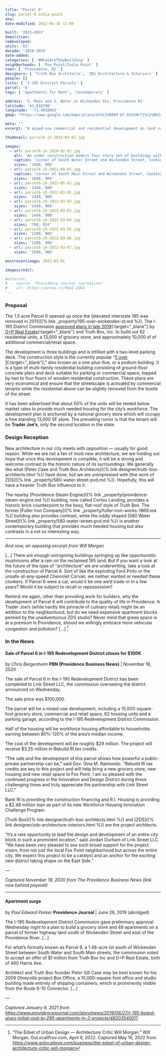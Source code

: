 ```yaml
---
title: "Parcel 6"
slug: parcel-6-india-point
aka:
date-modified: 2022-05-16 12:00

built: '2021–2022'
demolition:
redeveloped:
units: '62'
decade: '2020-2029'
date-added:
categories: [ '#WhatAreTheyBuilding' ]
neighborhoods: [ 'Fox Point/India Point' ]
town: [ 'Providence, RI' ]
designers: [ 'Truth Box Architects', 'ZDS Architecture & Interiors' ]
people: []
lists: [ 'I-195 District Parcels' ]
parcel: '6'
tags: [ 'Apartments for Rent', 'Contemporary' ]

address: 'S. Main and S. Water at Wickendon Sts, Providence RI'
latitude: '41.818788'
longitude: '-71.4018042'
gmap: "https://www.google.com/maps/place/41%C2%B049'07.6%22N+71%C2%B024'04.5%22W/@41.818788,-71.4018042,19z/data=!3m1!4b1!4m13!1m6!3m5!1s0x0:0xe39bbb7ded173d2b!2sIndia+Point+Park!8m2!3d41.8174476!4d-71.3903767!3m5!1s0x0:0x9f4c9678a4295adc!7e2!8m2!3d41.8187884!4d-71.4012574"

meta: ""
excerpt: "A mixed-use commercial and residential development on land vacated by the relocation of interstate 195"

thumbnail: parcel6-jh-2022-03-02.jpg

images:
  - url: parcel6-jh-2020-02-01.jpg
    alt: 'An under construction modern four story set of buildings with one level of ground floor retail and three levels of residential apartments on top. Called “mid-rise” instead of high rise, these buildings are flat faced and boxy with rectangular window openings at odd intervals.'
    caption: 'Corner of South Water Street and Wickendon Street, looking southeast'
    sizes: '1600, 900'
  - url: parcel6-jh-2021-04-01.jpg
    caption: 'Corner of South Main Street and Wickendon Street, looking northeast, with the Providence Steam Engine Company in the background'
    sizes: '1600, 900'
  - url: parcel6-jh-2021-05-01.jpg
    sizes: '1440, 900'
  - url: parcel6-jh-2022-03-01.jpg
    sizes: '1440, 900'
  - url: parcel6-jh-2022-03-02.jpg
    sizes: '1440, 900'
  - url: parcel6-jh-2022-03-03.jpg
    sizes: '1440, 900'
  - url: parcel6-jh-2022-03-04.jpg
    sizes: '768, 924'
  - url: parcel6-jh-2022-03-05.jpg
    sizes: '1200, 900'
  - url: parcel6-jh-2022-03-06.jpg
    sizes: '1200, 900'
  - url: parcel6-jh-2022-03-07.jpg
    sizes: '1600, 900'

mostrecentimage: 2022-03-01

imagescredit:

#external:
#  - source: 'Providence Journal (permalink)'
#    url: https://perma.cc/MQ4Z-Z9K4
---
```


### Proposal

The 1.5 acre Parcel 6 opened up once the [elevated interstate 195 was removed in 2011]({% link _property/195-over-wickenden-st.md %}). The I-195 District Commission [approved plans in late 2019](//www.195district.com/projects/parcel-6/){:target="_blank"} by [D+P Real Estate](http://www.durhampolak.com/parcel-6.html){:target="_blank"} and Truth Box, Inc. to build out 62 residential units, a 13,000 sf grocery store, and approximately 10,000 sf of additional commercial/retail space.

The development is three buildings and is infilled with a two-level parking deck. The construction style is the currently popular “[5 over 1](//en.wikipedia.org/wiki/5-over-1){:target="_blank"},” also known as a one-plus-five, or a podium building. It is a type of multi-family residential building consisting of ground-floor concrete piers and deck suitable for parking or commercial space, topped by two to four floors of wooden residential construction. These plans are very economical and ensure that the streetscape is activated by commercial tenants while the residential above can be slightly removed from the bustle of the street.

It has been advertised that about 50% of the units will be rented below market rates to provide much needed housing for the city’s workforce. The development plan is anchored by a national grocery store which will occupy a free standing 13,000 SF store. The prevailing rumor is that the tenant will be **Trader Joe’s**, only the second location in the state.


### Design Reception

New architecture in our city meets with opposition — usually for good reason. While we are not a fan of most new architecture, we are holding out hope that once this development is complete, it will be a strong and welcome contrast to the historic nature of its surroundings. We generally like what [Peter Case and Truth Box Architects]({% link designer/truth-box-architects.html %}) have done, but we are unimpressed with [the work of ZDS]({% link _property/580-water-street-pvd.md %}). Hopefully, this will have a heavier Truth Box influence to it.

The nearby [Providence Steam Engine]({% link _property/providence-steam-engine.md %}) building, now called Corliss Landing, provides a historic brick counterpoint to the boxy, flat-roof style of Truth Box. The former [Fuller Iron Company]({% link _property/fuller-iron-works-1869.md %}) building also provides contrast, while the oddly shaped [580 Water Street]({% link _property/580-water-street-pvd.md %}) is another contemporary building that provides much needed housing but also contrasts in a not so interesting way.

***

_And now, an opposing excerpt from Will Morgan_

[…] There are enough uninspiring buildings springing up like opportunistic mushrooms after a rain on the reclaimed 195 land. But if you want a look at the future of the type of “architecture” we are underwriting, take a look at the construction of Parcel 6. Sort of like the exploding Ford Pinto or the unsafe-at-any-speed Chevrolet Corvair, we neither wanted or needed these clunkers. If Parcel 6 were a car, would it be one we’d trade-in in a few years? Would it be subject to recall or repossession?

Remind me again, other than providing work for builders, why the development of Parcel 6 will contribute to the quality of life in Providence. A Trader Joe’s (while hardly the pinnacle of culinary retail) might be an addition to the neighborhood, but do we need expensive apartment blocks penned by the unadventurous ZDS studio? Never mind that green space is at a premium in Providence, should we willingly embrace more vehicular congestion and pollution? […] [^4]

[^4]: “The Edsel of Urban Design — Architecture Critic Will Morgan,” Will Morgan, GoLocalProv.com, April 9, 2022. Captured May 16, 2022 from https://www.golocalprov.com/business/the-edsel-of-urban-design-architecture-critic-will-morgan


### In the News

#### Sale of Parcel 6 in I-195 Redevelopment District closes for $100K

_by Chris Bergenheim_
**PBN (Providence Business News)** | November 18, 2020

The sale of Parcel 6 in the I-195 Redevelopment District has been completed to Link Street LLC, the commission overseeing the district announced on Wednesday.

The sale price was $100,000.

The parcel will be a mixed-use development, including a 15,000-square-foot grocery store, commercial and retail space, 62 housing units and a parking garage, according to the I-195 Redevelopment District Commission.

Half of the housing will be workforce housing affordable to households earning between 80%-120% of the area’s median income.

The cost of the development will be roughly $29 million. The project will receive $3.25 million in Rebuild RI tax credits. 

“The sale and the development of this parcel shows how powerful a public-private partnership can be,” said Gov. Gina M. Raimondo. “Rebuild RI tax credits are key to this project and will help bring a new grocery store, new housing and new retail space to Fox Point. I am so pleased with the continued progress in the Innovation and Design District during these challenging times and truly appreciate the partnership with Link Street LLC.” 

Bank RI is providing the construction financing and R.I. Housing is providing a $2.48 million loan as part of its new Workforce Housing Innovation Challenge Program.

[Truth Box]({% link designer/truth-box-architects.html %}) and [ZDS]({% link designer/zds-architecture-interiors.html %}) are the project architects.

“It’s a rare opportunity to lead the design and development of an entire city block in such a prominent location,” said Jordan Durham of Link Street LLC. “We have been very pleased to see such broad support for the project vision, from not just the local Fox Point neighborhood but across the entire city. We expect this project to be a catalyst and an anchor for the exciting new district taking shape on the East Side.”

—

_Captured November 19, 2020 from The Providence Business News (link now behind paywall)_

***

#### Apartment surge

_by Paul Edward Parker_
**Providence Journal** | June 26, 2019 (abridged)

The I-195 Redevelopment District Commission gave preliminary approval Wednesday night to a plan to build a grocery store and 49 apartments on a parcel of former highway land south of Wickenden Street and east of the Providence River. […]

For what’s formally known as Parcel 6, a 1.48-acre lot south of Wickenden Street between South Water and South Main streets, the commission voted to accept an offer of $1 million from Truth Box Inc and D+P Real Estate, both of 460 Harris Ave.

Architect and Truth Box founder Peter Gill Case may be best known for his 2009 Olneyville project Box Office, a 10,000-square-foot office and studio building made entirely of shipping containers, which is prominently visible from the Route 6-10 Connector. […]

—

_Captured January 9, 2021 from https://www.providencejournal.com/story/news/2019/06/27/i-195-board-gives-initial-nod-to-295-apartments-in-2-projects/4820354007/_
